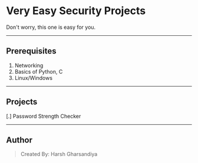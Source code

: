 # Very Easy Security Projects

Don't worry, this one is easy for you.

---

## Prerequisites
1. Networking
2. Basics of Python, C
3. Linux/Windows

---

## Projects
[.] Password Strength Checker

---

## Author
> Created By: Harsh Gharsandiya